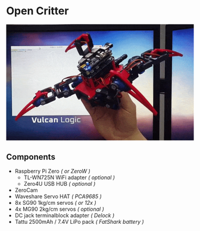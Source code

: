 # Open Critter #

![](doc/critter.gif)

## Components ##
* Raspberry Pi Zero _( or ZeroW )_
  * TL-WN725N WiFi adapter _( optional )_
  * Zero4U USB HUB _( optional )_
* ZeroCam
* Waveshare Servo HAT _( PCA9685 )_
* 8x SG90 1kg/cm servos _( or 12x )_
* 4x MG90 2kg/cm servos _( optional )_
* DC jack terminalblock adapter _( Delock )_
* Tattu 2500mAh / 7.4V LiPo pack _( FatShark battery )_
